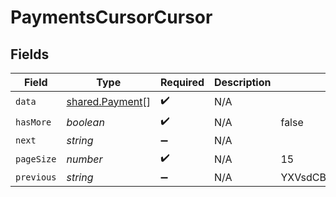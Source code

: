 # PaymentsCursorCursor


## Fields

| Field                                                     | Type                                                      | Required                                                  | Description                                               | Example                                                   |
| --------------------------------------------------------- | --------------------------------------------------------- | --------------------------------------------------------- | --------------------------------------------------------- | --------------------------------------------------------- |
| `data`                                                    | [shared.Payment](../../../sdk/models/shared/payment.md)[] | :heavy_check_mark:                                        | N/A                                                       |                                                           |
| `hasMore`                                                 | *boolean*                                                 | :heavy_check_mark:                                        | N/A                                                       | false                                                     |
| `next`                                                    | *string*                                                  | :heavy_minus_sign:                                        | N/A                                                       |                                                           |
| `pageSize`                                                | *number*                                                  | :heavy_check_mark:                                        | N/A                                                       | 15                                                        |
| `previous`                                                | *string*                                                  | :heavy_minus_sign:                                        | N/A                                                       | YXVsdCBhbmQgYSBtYXhpbXVtIG1heF9yZXN1bHRzLol=              |
